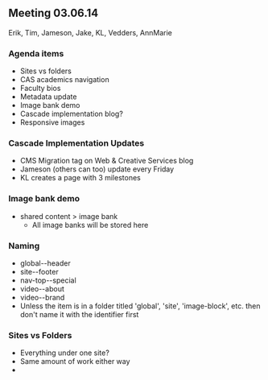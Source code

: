 ## Meeting 03.06.14
Erik, Tim, Jameson, Jake, KL, Vedders, AnnMarie

### Agenda items
* Sites vs folders
* CAS academics navigation
* Faculty bios
* Metadata update
* Image bank demo
* Cascade implementation blog?
* Responsive images

### Cascade Implementation Updates
* CMS Migration tag on Web & Creative Services blog
* Jameson (others can too) update every Friday
* KL creates a page with 3 milestones

### Image bank demo
* shared content > image bank
    * All image banks will be stored here

### Naming
* global--header
* site--footer
* nav-top--special
* video--about
* video--brand
* Unless the item is in a folder titled 'global', 'site', 'image-block', etc. then don't name it with the identifier first

### Sites vs Folders
* Everything under one site?
* Same amount of work either way
* 
